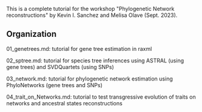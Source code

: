 This is a complete tutorial for the workshop "Phylogenetic Network reconstructions" by Kevin I. Sanchez and Melisa Olave (Sept. 2023).


## Organization

01_genetrees.md: tutorial for gene tree estimation in raxml

02_sptree.md: tutorial for species tree inferences using ASTRAL (using gene trees) and SVDQuartets (using SNPs)

03_network.md: tutorial for phylogenetic network estimation using PhyloNetworks (gene trees and SNPs)

04_trait_on_Networks.md: tutorial to test transgressive evolution of traits on networks and ancestral states reconstructions
